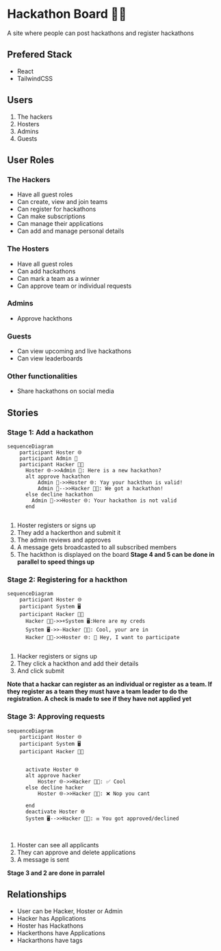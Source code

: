 # Hackathon Board 👨‍💻

A site where people can post hackathons and register hackathons

## Prefered Stack

- React
- TailwindCSS

## Users

1. The hackers
2. Hosters
3. Admins
4. Guests

## User Roles

### The Hackers

- Have all guest roles
- Can create, view and join teams
- Can register for hackathons
- Can make subscriptions
- Can manage their applications
- Can add and manage personal details

### The Hosters

- Have all guest roles
- Can add hackathons
- Can mark a team as a winner
- Can approve team or individual requests

### Admins

- Approve hackthons

### Guests

- Can view upcoming and live hackathons
- Can view leaderboards

### Other functionalities

- Share hackathons on social media

## Stories

### Stage 1: Add a hackathon

```mermaid
sequenceDiagram
    participant Hoster 🌐
    participant Admin 👑
    participant Hacker 👨‍💻
      Hoster 🌐->>Admin 👑: Here is a new hackathon?
      alt approve hackathon
          Admin 👑->>Hoster 🌐: Yay your hackthon is valid!
          Admin 👑-->>Hacker 👨‍💻: We got a hackathon!
      else decline hackathon
        Admin 👑->>Hoster 🌐: Your hackathon is not valid
      end
  
```

1. Hoster registers or signs up
2. They add a hackerthon and submit it
3. The admin reviews and approves
4. A message gets broadcasted to all subscribed members
5. The hackthon is displayed on the board
   **Stage 4 and 5 can be done in parallel to speed things up**

### Stage 2: Registering for a hackthon

```mermaid
sequenceDiagram
    participant Hoster 🌐
    participant System 🖥️
    participant Hacker 👨‍💻
      Hacker 👨‍💻->>+System 🖥️:Here are my creds
      System 🖥️->>-Hacker 👨‍💻: Cool, your are in
      Hacker 👨‍💻->>Hoster 🌐: 🥺 Hey, I want to participate
  
```

1. Hacker registers or signs up
2. They click a hackthon and add their details
3. And click submit

**Note that a hackar can register as an individual or register as a team. If they register as a team they must have a team leader to do the registration. A check is made to see if they have not applied yet**

### Stage 3: Approving requests

```mermaid
sequenceDiagram
    participant Hoster 🌐
    participant System 🖥️
    participant Hacker 👨‍💻
  

      activate Hoster 🌐
      alt approve hacker
          Hoster 🌐->>Hacker 👨‍💻: ✅ Cool
      else decline hacker
          Hoster 🌐->>Hacker 👨‍💻: ❌ Nop you cant
        
      end
      deactivate Hoster 🌐
      System 🖥️-->>Hacker 👨‍💻: ✉️ You got approved/declined
    
  
```

1. Hoster can see all applicants
2. They can approve and delete applications
3. A message is sent

**Stage 3 and 2 are done in parralel**

## Relationships

* User can be Hacker, Hoster or Admin
* Hacker has Applications
* Hoster has Hackathons
* Hackerthons have Applications
* Hackarthons have tags
